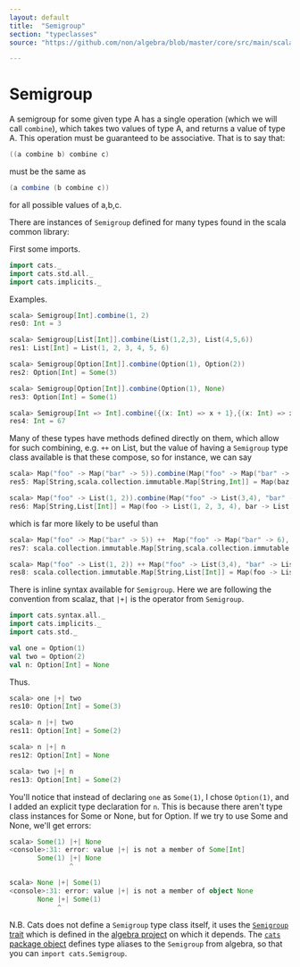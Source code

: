 ```yaml
---
layout: default
title:  "Semigroup"
section: "typeclasses"
source: "https://github.com/non/algebra/blob/master/core/src/main/scala/algebra/Semigroup.scala"

---
```

# Semigroup

A semigroup for some given type A has a single operation
(which we will call `combine`), which takes two values of type A, and
returns a value of type A. This operation must be guaranteed to be
associative. That is to say that:

```scala
((a combine b) combine c)
```

must be the same as

```scala
(a combine (b combine c))
```

for all possible values of a,b,c. 

There are instances of `Semigroup` defined for many types found in the
scala common library:

First some imports.

```scala
import cats._
import cats.std.all._
import cats.implicits._
```

Examples.

```scala
scala> Semigroup[Int].combine(1, 2)
res0: Int = 3

scala> Semigroup[List[Int]].combine(List(1,2,3), List(4,5,6))
res1: List[Int] = List(1, 2, 3, 4, 5, 6)

scala> Semigroup[Option[Int]].combine(Option(1), Option(2))
res2: Option[Int] = Some(3)

scala> Semigroup[Option[Int]].combine(Option(1), None)
res3: Option[Int] = Some(1)

scala> Semigroup[Int => Int].combine({(x: Int) => x + 1},{(x: Int) => x * 10}).apply(6)
res4: Int = 67
```

Many of these types have methods defined directly on them,
which allow for such combining, e.g. `++` on List, but the
value of having a `Semigroup` type class available is that these
compose, so for instance, we can say

```scala
scala> Map("foo" -> Map("bar" -> 5)).combine(Map("foo" -> Map("bar" -> 6), "baz" -> Map()))
res5: Map[String,scala.collection.immutable.Map[String,Int]] = Map(baz -> Map(), foo -> Map(bar -> 11))

scala> Map("foo" -> List(1, 2)).combine(Map("foo" -> List(3,4), "bar" -> List(42)))
res6: Map[String,List[Int]] = Map(foo -> List(1, 2, 3, 4), bar -> List(42))
```

which is far more likely to be useful than

```scala
scala> Map("foo" -> Map("bar" -> 5)) ++  Map("foo" -> Map("bar" -> 6), "baz" -> Map())
res7: scala.collection.immutable.Map[String,scala.collection.immutable.Map[_ <: String, Int]] = Map(foo -> Map(bar -> 6), baz -> Map())

scala> Map("foo" -> List(1, 2)) ++ Map("foo" -> List(3,4), "bar" -> List(42))
res8: scala.collection.immutable.Map[String,List[Int]] = Map(foo -> List(3, 4), bar -> List(42))
```

There is inline syntax available for `Semigroup`. Here we are 
following the convention from scalaz, that `|+|` is the 
operator from `Semigroup`.

```scala
import cats.syntax.all._
import cats.implicits._
import cats.std._

val one = Option(1)
val two = Option(2)
val n: Option[Int] = None
```

Thus.

```scala
scala> one |+| two
res10: Option[Int] = Some(3)

scala> n |+| two
res11: Option[Int] = Some(2)

scala> n |+| n
res12: Option[Int] = None

scala> two |+| n
res13: Option[Int] = Some(2)
```

You'll notice that instead of declaring `one` as `Some(1)`, I chose
`Option(1)`, and I added an explicit type declaration for `n`. This is
because there aren't type class instances for Some or None, but for
Option. If we try to use Some and None, we'll get errors:

```scala
scala> Some(1) |+| None
<console>:31: error: value |+| is not a member of Some[Int]
       Some(1) |+| None
               ^

scala> None |+| Some(1)
<console>:31: error: value |+| is not a member of object None
       None |+| Some(1)
            ^
```

N.B.
Cats does not define a `Semigroup` type class itself, it uses the [`Semigroup`
trait](https://github.com/non/algebra/blob/master/core/src/main/scala/algebra/Semigroup.scala)
which is defined in the [algebra project](https://github.com/non/algebra) on 
which it depends. The [`cats` package object](https://github.com/typelevel/cats/blob/master/core/src/main/scala/cats/package.scala)
defines type aliases to the `Semigroup` from algebra, so that you can
`import cats.Semigroup`.
